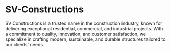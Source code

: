 # SV-Constructions
SV Constructions is a trusted name in the construction industry, known for delivering exceptional residential, commercial, and industrial projects. With a commitment to quality, innovation, and customer satisfaction, we specialize in crafting modern, sustainable, and durable structures tailored to our clients' needs. 
